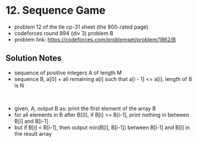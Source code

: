 # 12. Sequence Game

* problem 12 of the tle cp-31 sheet (the 800-rated page)
* codeforces round 894 (div 3) problem B
* problem link: https://codeforces.com/problemset/problem/1862/B

## Solution Notes

* sequence of positive integers A of length M
* sequence B, a[0] + all remaining a[i] such that a[i - 1] <= a[i]. length of B is N
<br>

* given, A, output B as: print the first element of the array B
* for all elements in B after B[0], if B[i] >= B[i-1], print nothing in between B[i] and B[i-1]
* but if B[i] < B[i-1], then output min(B[i], B[i-1]) between B[i-1] and B[i] in the result array